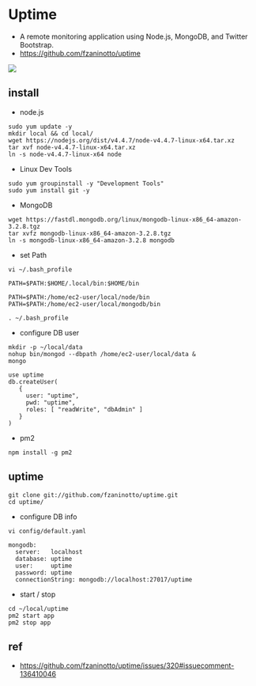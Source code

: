 # Uptime
* A remote monitoring application using Node.js, MongoDB, and Twitter Bootstrap.
* https://github.com/fzaninotto/uptime
<img src="https://camo.githubusercontent.com/4f3f0f0b79d15372f3a89e5f9085cade4bffb064/68747470733a2f2f7261772e6769746875622e636f6d2f667a616e696e6f74746f2f757074696d652f646f776e6c6f6164732f636865636b5f64657461696c732e706e67" />

## install

* node.js
```
sudo yum update -y
mkdir local && cd local/
wget https://nodejs.org/dist/v4.4.7/node-v4.4.7-linux-x64.tar.xz
tar xvf node-v4.4.7-linux-x64.tar.xz
ln -s node-v4.4.7-linux-x64 node
```

* Linux Dev Tools

```
sudo yum groupinstall -y "Development Tools"
sudo yum install git -y
```

* MongoDB

```
wget https://fastdl.mongodb.org/linux/mongodb-linux-x86_64-amazon-3.2.8.tgz
tar xvfz mongodb-linux-x86_64-amazon-3.2.8.tgz
ln -s mongodb-linux-x86_64-amazon-3.2.8 mongodb
```

* set Path

```
vi ~/.bash_profile
```
  
```
PATH=$PATH:$HOME/.local/bin:$HOME/bin

PATH=$PATH:/home/ec2-user/local/node/bin
PATH=$PATH:/home/ec2-user/local/mongodb/bin
```

```
. ~/.bash_profile
```

* configure DB user

```
mkdir -p ~/local/data
nohup bin/mongod --dbpath /home/ec2-user/local/data &
mongo
```

```
use uptime
db.createUser(
   {
     user: "uptime",
     pwd: "uptime",
     roles: [ "readWrite", "dbAdmin" ]
   }
)
```

* pm2

```
npm install -g pm2
```

## uptime

```
git clone git://github.com/fzaninotto/uptime.git
cd uptime/
```

* configure DB info

```
vi config/default.yaml
```

```
mongodb:
  server:   localhost
  database: uptime
  user:     uptime
  password: uptime
  connectionString: mongodb://localhost:27017/uptime
```

* start / stop

```
cd ~/local/uptime
pm2 start app
pm2 stop app
```

## ref
* https://github.com/fzaninotto/uptime/issues/320#issuecomment-136410046
